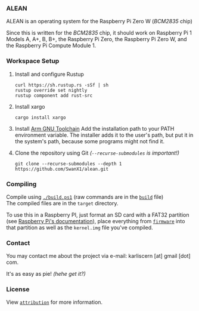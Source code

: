 ### ALEAN
ALEAN is an operating system for the Raspberry Pi Zero W (*BCM2835* chip)

Since this is written for the *BCM2835* chip, it should work on Raspberry Pi 1 Models A,
A+, B, B+, the Raspberry Pi Zero, the Raspberry Pi Zero W, and the Raspberry Pi Compute
Module 1.

### Workspace Setup
1. Install and configure Rustup
   ```
   curl https://sh.rustup.rs -sSf | sh
   rustup override set nightly
   rustup component add rust-src
   ```

2. Install xargo
   ```
   cargo install xargo
   ```

3. Install [Arm GNU Toolchain](https://developer.arm.com/Tools%20and%20Software/GNU%20Toolchain)
   Add the installation path to your PATH environment variable. The installer adds it to the user's path, but put it in the system's path, because some programs might not find it.

4. Clone the repository using Git *(`--recurse-submodules` is important!)*
   ```
   git clone --recurse-submodules --depth 1 https://github.com/SwanX1/alean.git
   ```

### Compiling
Compile using [`./build.ps1`](./build.ps1) (raw commands are in the [`build`](./build) file)<br>
The compiled files are in the `target` directory.

To use this in a Raspberry PI, just format an SD card with a FAT32 partition (see [Raspberry Pi's documentation](https://www.raspberrypi.com/documentation/computers/getting-started.html#sd-cards)), place everything from [`firmware`](./firmware/) into that partition as well as the `kernel.img` file you've compiled.

### Contact

You may contact me about the project via e-mail: karliscern [at] gmail [dot] com.
<!-- 
### Usage
This project is meant for a specific setup (the ili9341 display, for example), however you can freely configure it in code. The constants in code are meant to be changed.<br>
Any specific setup for any component is in the [`docs`](./docs) directory. -->

It's as easy as pie! *(hehe get it?)*

### License
View [`attribution`](./attribution/) for more information.
